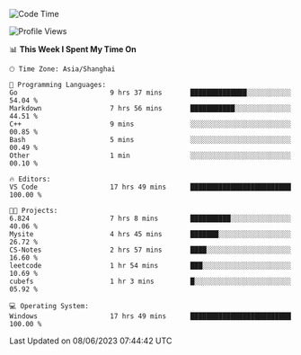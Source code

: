<!--START_SECTION:waka-->
![Code Time](http://img.shields.io/badge/Code%20Time-976%20hrs%2046%20mins-blue)

![Profile Views](http://img.shields.io/badge/Profile%20Views-0-blue)

📊 **This Week I Spent My Time On** 

```text
🕑︎ Time Zone: Asia/Shanghai

💬 Programming Languages: 
Go                       9 hrs 37 mins       ██████████████░░░░░░░░░░░   54.04 % 
Markdown                 7 hrs 56 mins       ███████████░░░░░░░░░░░░░░   44.51 % 
C++                      9 mins              ░░░░░░░░░░░░░░░░░░░░░░░░░   00.85 % 
Bash                     5 mins              ░░░░░░░░░░░░░░░░░░░░░░░░░   00.49 % 
Other                    1 min               ░░░░░░░░░░░░░░░░░░░░░░░░░   00.10 % 

🔥 Editors: 
VS Code                  17 hrs 49 mins      █████████████████████████   100.00 % 

🐱‍💻 Projects: 
6.824                    7 hrs 8 mins        ██████████░░░░░░░░░░░░░░░   40.06 % 
Mysite                   4 hrs 45 mins       ███████░░░░░░░░░░░░░░░░░░   26.72 % 
CS-Notes                 2 hrs 57 mins       ████░░░░░░░░░░░░░░░░░░░░░   16.60 % 
leetcode                 1 hr 54 mins        ███░░░░░░░░░░░░░░░░░░░░░░   10.69 % 
cubefs                   1 hr 3 mins         █░░░░░░░░░░░░░░░░░░░░░░░░   05.92 % 

💻 Operating System: 
Windows                  17 hrs 49 mins      █████████████████████████   100.00 % 
```


 Last Updated on 08/06/2023 07:44:42 UTC
<!--END_SECTION:waka-->